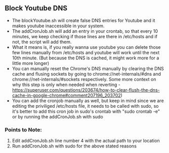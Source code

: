 ## Block Youtube DNS

- The blockYoutube.sh will create false DNS entries for Youtube and it makes youtube inaccessible in your system.  <br> 
- The addCronJob.sh will add an entry in your crontab, so that every 10 minutes, we keep checking if those lines are there in /etc/hosts and if not, the script will add them.<br>
- What it means is, if you really wanna use youtube you can delete those few lines manually from /etc/hosts and youtube will work until the next 10th minute. (But because the DNS is cached, it might work more for a little more longer) <br>
- You can manually reset the Chrome's DNS manually by clearing the DNS cache and flusing sockets by going to chrome://net-internals/#dns and chrome://net-internals/#sockets respectively. Some more context on why this step is only when needed when reverting - https://superuser.com/questions/203674/how-to-clear-flush-the-dns-cache-in-google-chrome#comment207196_203702) <br>
- You can add the cronjob manually as well, but keep in mind since we are editing the priviliged /etc/hosts file, it needs to be called with sudo, so it's better to add this cron job in sudo's crontab with "sudo crontab -e" or by running the addCronJob.sh with sudo <br>



### Points to Note:

1.  Edit addCronJob.sh line number 4 with the actual path to your location
2.  Run addCronJob.sh with sudo for the above stated reasons
